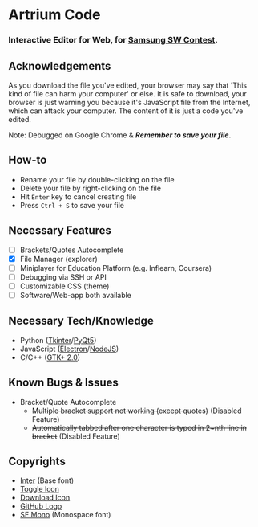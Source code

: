 # Artrium Code
### Interactive Editor for Web, for [Samsung SW Contest](https://www.juniorsoftwarecup.com/Contest/About).

## Acknowledgements
As you download the file you've edited, your browser may say that 'This kind of file can harm your computer' or else. It is safe to download, your browser is just warning you because it's JavaScript file from the Internet, which can attack your computer. The content of it is just a code you've edited.

Note: Debugged on Google Chrome & ***Remember to save your file***.

## How-to
- Rename your file by double-clicking on the file
- Delete your file by right-clicking on the file
- Hit `Enter` key to cancel creating file
- Press `Ctrl + S` to save your file

## Necessary Features
- [ ] Brackets/Quotes Autocomplete
- [X] File Manager (explorer)
- [ ] Miniplayer for Education Platform (e.g. Inflearn, Coursera)
- [ ] Debugging via SSH or API
- [ ] Customizable CSS (theme)
- [ ] Software/Web-app both available

## Necessary Tech/Knowledge
- Python ([Tkinter](https://docs.python.org/3/library/tkinter.html)/[PyQt5](https://pypi.org/project/PyQt5))
- JavaScript ([Electron](https://www.electronjs.org)/[NodeJS](https://nodejs.org))
- C/C++ ([GTK+ 2.0](https://developer.gnome.org/gtk-tutorial/stable/))

## Known Bugs & Issues
* Bracket/Quote Autocomplete
  * ~~Multiple bracket support not working (except quotes)~~ (Disabled Feature)
  * ~~Automatically tabbed after one character is typed in 2~nth line in bracket~~ (Disabled Feature)
  
## Copyrights
- [Inter](https://rsms.me/inter) (Base font)
- [Toggle Icon](https://icon-icons.com/icon/sidebar-expand-toggle-nav/145935)
- [Download Icon](https://www.iconfinder.com/icons/5204156/download_icon)
- [GitHub Logo](https://github.com/logos)
- [SF Mono](https://developer.apple.com/fonts) (Monospace font)
